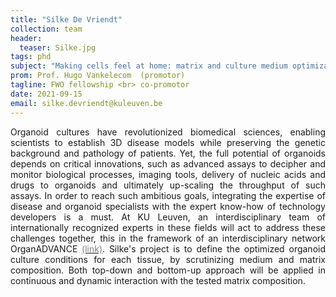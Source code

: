 ```yaml
---
title: "Silke De Vriendt"
collection: team
header:
  teaser: Silke.jpg
tags: phd
subject: "Making cells feel at home: matrix and culture medium optimization for organoids"
prom: Prof. Hugo Vankelecom  (promotor)
tagline: FWO fellowship <br> co-promotor
date: 2021-09-15
email: silke.devriendt@kuleuven.be
---
```


<p align= "justify">
Organoid cultures have revolutionized biomedical sciences, enabling scientists to establish 3D disease models while preserving the genetic
background and pathology of patients. Yet, the full potential of organoids depends on critical innovations, such as advanced assays to decipher and monitor biological processes, imaging tools, delivery of nucleic acids and drugs to organoids and ultimately up-scaling the throughput of such assays. In order to reach such ambitious goals, integrating the expertise of disease and organoid specialists with the expert know-how of technology developers is a must.
At KU Leuven, an interdisciplinary team of internationally recognized experts in these  fields will act to address these challenges together, this in the framework of an interdisciplinary network OrganADVANCE <a href="{{site.github.url}}/projects/OrganADVANCE"><span style="color:gray">(link)</span></a>. Silke's project is to define the optimized organoid culture conditions for each tissue, by scrutinizing medium and matrix composition. Both top-down and bottom-up approach will be applied in continuous and dynamic interaction with the tested matrix composition.
